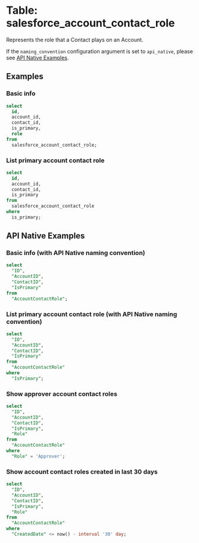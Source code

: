# Table: salesforce_account_contact_role

Represents the role that a Contact plays on an Account.

If the `naming_convention` configuration argument is set to `api_native`, please see [API Native Examples](https://hub.steampipe.io/plugins/turbot/salesforce/tables/salesforce_account_contact_role#show_approver_account_contact_roles).

## Examples

### Basic info

```sql
select
  id,
  account_id,
  contact_id,
  is_primary,
  role
from
  salesforce_account_contact_role;
```

### List primary account contact role

```sql
select
  id,
  account_id,
  contact_id,
  is_primary
from
  salesforce_account_contact_role
where
  is_primary;
```

## API Native Examples

### Basic info (with API Native naming convention)

```sql
select
  "ID",
  "AccountID",
  "ContactID",
  "IsPrimary"
from
  "AccountContactRole";
```

### List primary account contact role (with API Native naming convention)

```sql
select
  "ID",
  "AccountID",
  "ContactID",
  "IsPrimary"
from
  "AccountContactRole"
where
  "IsPrimary";
```

### Show approver account contact roles

```sql
select
  "ID",
  "AccountID",
  "ContactID",
  "IsPrimary",
  "Role"
from
  "AccountContactRole"
where
  "Role" = 'Approver';
```

### Show account contact roles created in last 30 days

```sql
select
  "ID",
  "AccountID",
  "ContactID",
  "IsPrimary",
  "Role"
from
  "AccountContactRole"
where
  "CreatedDate" <= now() - interval '30' day;
```
